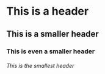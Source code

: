 # This is a header
## This is a smaller header
### This is even a smaller header
###### This is the smallest header
